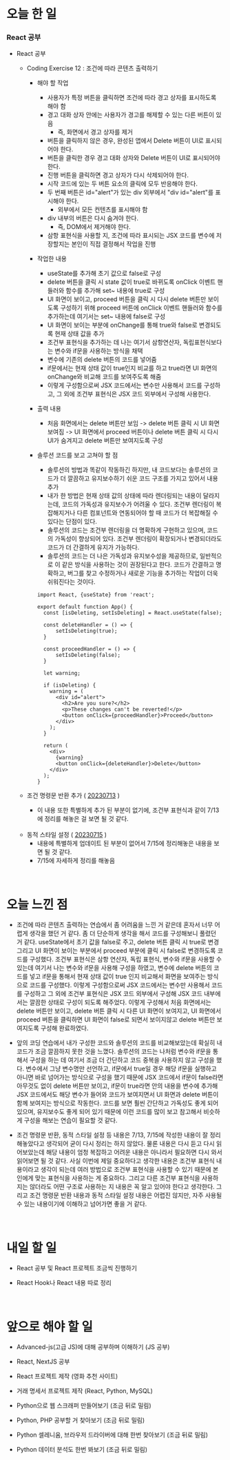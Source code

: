# 오늘 한 일

### React 공부

- React 공부

  - Coding Exercise 12 : 조건에 따라 콘텐츠 출력하기

    - 해야 할 작업

      - 사용자가 특정 버튼을 클릭하면 조건에 따라 경고 상자를 표시하도록 해야 함
      - 경고 대화 상자 안에는 사용자가 경고를 해제할 수 있는 다른 버튼이 있음
        - 즉, 화면에서 경고 상자를 제거
      - 버튼을 클릭하지 않은 경우, 완성된 앱에서 Delete 버튼이 UI로 표시되어야 한다.
      - 버튼을 클릭한 경우 경고 대화 상자와 Delete 버튼이 UI로 표시되어야 한다.
      - 진행 버튼을 클릭하면 경고 상자가 다시 삭제되어야 한다.
      - 시작 코드에 있는 두 버튼 요소의 클릭에 모두 반응해야 한다.
      - 두 번째 버튼은 id="alert"가 있는 div 외부에서 "div id="alert"를 표시해야 한다.
        - 외부에서 모든 컨텐츠를 표시해야 함
      - div 내부의 버튼은 다시 숨겨야 한다.
        - 즉, DOM에서 제거해야 한다.
      - 삼항 표현식을 사용할 지, 조건에 따라 표시되는 JSX 코드를 변수에 저장할지는 본인이 직접 결정해서 작업을 진행

    - 작업한 내용

      - useState를 추가해 초기 값으로 false로 구성
      - delete 버튼을 클릭 시 state 값이 true로 바뀌도록 onClick 이벤트 핸들러와 함수를 추가해 set~ 내용에 true로 구성
      - UI 화면이 보이고, proceed 버튼을 클릭 시 다시 delete 버튼만 보이도록 구성하기 위해 proceed 버튼에 onClick 이벤트 핸들러와 함수를 추가하는데 여기서는 set~ 내용에 false로 구성
      - UI 화면이 보이는 부분에 onChange를 통해 true와 false로 변경되도록 현재 상태 값을 추가
      - 조건부 표현식을 추가하는 데 나는 여기서 삼항연산자, 독립표현식보다는 변수와 if문을 사용하는 방식을 채택
      - 변수에 기존의 delete 버튼의 코드를 넣어줌
      - if문에서는 현재 상태 값이 true인지 비교를 하고 true라면 UI 화면의 onChange와 비교해 코드를 보여주도록 해줌
      - 이렇게 구성함으로써 JSX 코드에서는 변수만 사용해서 코드를 구성하고, 그 외에 조건부 표현식은 JSX 코드 외부에서 구성해 사용한다.

    - 출력 내용

      - 처음 화면에서는 delete 버튼만 보임 -> delete 버튼 클릭 시 UI 화면 보여짐 -> UI 화면에서 proceed 버튼이나 delete 버튼 클릭 시 다시 UI가 숨겨지고 delete 버튼만 보여지도록 구성

    - 솔루션 코드를 보고 고쳐야 할 점

      - 솔루션의 방법과 똑같이 작동하긴 하지만, 내 코드보다는 솔루션의 코드가 더 깔끔하고 유지보수하기 쉬운 코드 구조를 가지고 있어서 내용 추가
      - 내가 한 방법은 현재 상태 값의 상태에 따라 렌더링되는 내용이 달라지는데, 코드의 가독성과 유지보수가 어려울 수 있다. 조건부 렌더링이 복잡해지거나 다른 컴포넌트와 연동되어야 할 때 코드가 더 복잡해질 수 있다는 단점이 있다.
      - 솔루션의 코드는 조건부 렌더링을 더 명확하게 구현하고 있으며, 코드의 가독성이 향상되어 있다. 조건부 렌더링이 확장되거나 변경되더라도 코드가 더 간결하게 유지가 가능하다.
      - 솔루션의 코드는 더 나은 가독성과 유지보수성을 제공하므로, 일반적으로 이 같은 방식을 사용하는 것이 권장된다고 한다. 코드가 간결하고 명확하고, 버그를 찾고 수정하거나 새로운 기능을 추가하는 작업이 더욱 쉬워진다는 것이다.

      ```
      import React, {useState} from 'react';

      export default function App() {
        const [isDeleting, setIsDeleting] = React.useState(false);

        const deleteHandler = () => {
            setIsDeleting(true);
        }

        const proceedHandler = () => {
            setIsDeleting(false);
        }

        let warning;

        if (isDeleting) {
          warning = (
            <div id="alert">
              <h2>Are you sure?</h2>
              <p>These changes can't be reverted!</p>
              <button onClick={proceedHandler}>Proceed</button>
            </div>
          );
        }

        return (
          <div>
            {warning}
            <button onClick={deleteHandler}>Delete</button>
          </div>
        );
      }
      ```

  - 조건 명령문 반환 추가 ( [20230713](/DateLink/2023-07/230713.md) )
    - 이 내용 또한 특별하게 추가 된 부분이 없기에, 조건부 표현식과 같이 7/13에 정리를 해놓은 걸 보면 될 것 같다.

  <br />

  - 동적 스타일 설정 ( [20230715](/DateLink/2023-07/230715.md) )
    - 내용에 특별하게 업데이트 된 부분이 없어서 7/15에 정리해놓은 내용을 보면 될 것 같다.
    - 7/15에 자세하게 정리를 해놓음

<br />

# 오늘 느낀 점

- 조건에 따라 콘텐츠 출력하는 연습에서 좀 어려움을 느낀 거 같은데 혼자서 너무 어렵게 생각을 했던 거 같다. 좀 더 단순하게 생각을 해서 코드를 구성해보니 풀렸던 거 같다. useState에서 초기 값을 false로 주고, delete 버튼 클릭 시 true로 변경 그리고 UI 화면이 보이는 부분에서 proceed 부분에 클릭 시 false로 변경하도록 코드를 구성했다. 조건부 표현식은 삼항 연산자, 독립 표현식, 변수와 if문을 사용할 수 있는데 여기서 나는 변수와 if문을 사용해 구성을 하였고, 변수에 delete 버튼의 코드를 넣고 if문을 통해서 현재 상태 값이 true 인지 비교해서 화면을 보여주는 방식으로 코드를 구성했다. 이렇게 구성함으로써 JSX 코드에서는 변수만 사용해서 코드를 구성하고 그 외에 조건부 표현식은 JSX 코드 외부에서 구성해 JSX 코드 내부에서는 깔끔한 상태로 구성이 되도록 해주었다. 이렇게 구성해서 처음 화면에서는 delete 버튼만 보이고, delete 버튼 클릭 시 다른 UI 화면이 보여지고, UI 화면에서 proceed 버튼을 클릭하면 UI 화면이 false로 되면서 보이지않고 delete 버튼만 보여지도록 구성해 완료하였다.

- 앞의 코딩 연습에서 내가 구성한 코드와 솔루션의 코드를 비교해보았는데 확실히 내 코드가 조금 깔끔하지 못한 것을 느꼈다. 솔루션의 코드는 나처럼 변수와 if문을 통해서 구성을 하는 데 여기서 조금 더 간단하고 코드 중복을 사용하지 않고 구성을 했다. 변수에서 그냥 변수명만 선언하고, if문에서 true일 경우 해당 if문을 실행하고 아니면 바로 넘어가는 방식으로 구성을 했기 때문에 JSX 코드에서 if문이 false라면 아무것도 없이 delete 버튼만 보이고, if문이 true라면 안의 내용을 변수에 추가해 JSX 코드에서도 해당 변수가 들어와 코드가 보여지면서 UI 화면과 delete 버튼이 함께 보여지는 방식으로 작동한다. 코드를 보면 훨씬 간단하고 가독성도 좋게 되어 있으며, 유지보수도 좋게 되어 있기 때문에 이런 코드를 많이 보고 참고해서 비슷하게 구성을 해보는 연습이 필요할 것 같다.

- 조건 명령문 반환, 동적 스타일 설정 등 내용은 7/13, 7/15에 작성한 내용이 잘 정리해놓았다고 생각되어 굳이 다시 정리는 하지 않았다. 물론 내용은 다시 듣고 다시 읽어보았는데 해당 내용이 엄청 복잡하고 어려운 내용은 아니라서 필요하면 다시 와서 읽어보면 될 것 같다. 사실 이번에 제일 중요하다고 생각한 내용은 조건부 표현식 내용이라고 생각이 되는데 여러 방법으로 조건부 표현식을 사용할 수 있기 때문에 본인에게 맞는 표현식을 사용하는 게 중요하다. 그리고 다른 조건부 표현식을 사용하지는 않더라도 어떤 구조로 사용하는 지 내용은 꼭 알고 있어야 한다고 생각한다. 그리고 조건 명령문 반환 내용과 동적 스타일 설정 내용은 어렵진 않지만, 자주 사용될 수 있는 내용이기에 이해하고 넘어가면 좋을 거 같다.

<br />

# 내일 할 일

- React 공부 및 React 프로젝트 조금씩 진행하기

- React Hook나 React 내용 따로 정리

<br />

# 앞으로 해야 할 일

- Advanced-js(고급 JS)에 대해 공부하며 이해하기 (JS 공부)

- React, NextJS 공부

- React 프로젝트 제작 (영화 추천 사이트)

- 거래 명세서 프로젝트 제작 (React, Python, MySQL)

- Python으로 웹 스크래퍼 만들어보기 (조금 뒤로 밀림)

- Python, PHP 공부할 거 찾아보기 (조금 뒤로 밀림)

- Python 셀레니움, 브라우저 드라이버에 대해 한번 찾아보기 (조금 뒤로 밀림)

- Python 데이터 분석도 한번 봐보기 (조금 뒤로 밀림)
